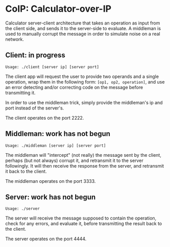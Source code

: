 # CoIP: Calculator-over-IP

Calculator server-client architecture that takes an operation as input from the client side, and sends it to the server-side to evaluate. A middleman is used to manually corrupt the message in order to simulate noise on a real network.

## Client: in progress
```
Usage: ./client [server ip] [server port]
```

The client app will request the user to provide two operands and a single operation, wrap them in the following form: `[op1, op2, operation]`, and use an error detecting and/or correcting code on the message before transmitting it.

In order to use the middleman trick, simply provide the middleman's ip and port instead of the server's.

The client operates on the port 2222.

## Middleman: work has not begun
```
Usage: ./middleman [server ip] [server port]
```

The middleman will "intercept" (not really) the message sent by the client, perhaps (but not always) corrupt it, and retransmit it to the server followingly. It will then receive the response from the server, and retransmit it back to the client.

The middleman operates on the port 3333.

## Server: work has not begun
```
Usage: ./server
```

The server will receive the message supposed to contain the operation, check for any errors, and evaluate it, before transmitting the result back to the client.

The server operates on the port 4444.
